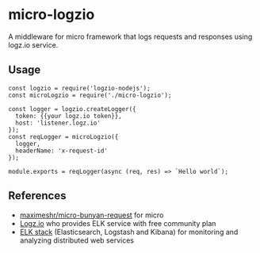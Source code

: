 # micro-logzio
A middleware for micro framework that logs requests and responses using logz.io service.

## Usage

```
const logzio = require('logzio-nodejs');
const microLogzio = require('./micro-logzio');

const logger = logzio.createLogger({
  token: {{your logz.io token}},
  host: 'listener.logz.io'
});
const reqLogger = microLogzio({
  logger,
  headerName: 'x-request-id'
});

module.exports = reqLogger(async (req, res) => `Hello world`);
```

## References

* [maximeshr/micro-bunyan-request](https://github.com/maximeshr/micro-bunyan-request) for micro
* [Logz.io](https://logz.io) who provides ELK service with free community plan
* [ELK stack](https://www.elastic.co/elk-stack) (Elasticsearch, Logstash and Kibana) for monitoring and analyzing distributed web services
